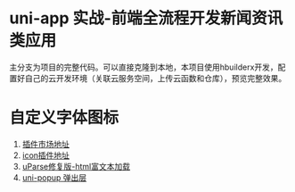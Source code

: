 # uni-app 实战-前端全流程开发新闻资讯类应用
主分支为项目的完整代码。可以直接克隆到本地，本项目使用hbuilderx开发，配置好自己的云开发环境（关联云服务空间，上传云函数和仓库），预览完整效果。

# 自定义字体图标
1. [插件市场地址](https://ext.dcloud.net.cn/)
2. [icon插件地址](https://ext.dcloud.net.cn/plugin?id=28)
3. [uParse修复版-html富文本加载](https://ext.dcloud.net.cn/plugin?id=364)
4. [uni-popup 弹出层](https://ext.dcloud.net.cn/plugin?id=329)
